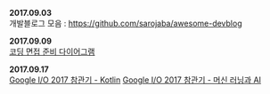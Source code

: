 **2017.09.03**  
개발블로그 모음 : https://github.com/sarojaba/awesome-devblog

**2017.09.09**  
[코딩 면접 준비 다이어그램](http://www.insightbook.co.kr/12211)

**2017.09.17**   
[Google I/O 2017 참관기 - Kotlin](http://d2.naver.com/helloworld/7543578)
[Google I/O 2017 참관기 - 머신 러닝과 AI](http://d2.naver.com/helloworld/6908639)
